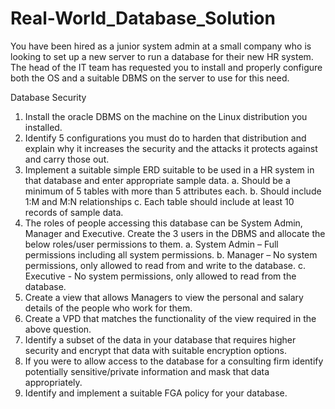 # Real-World_Database_Solution
You have been hired as a junior system admin at a small company who is looking to set up a  new server to run a database for their new HR system. The head of the IT team has requested  you to install and properly configure both the OS and a suitable DBMS on the server to use  for this need. 


 Database Security

1. Install the oracle DBMS on the machine on the Linux distribution you installed.
2. Identify 5 configurations you must do to harden that distribution and explain why it increases the security and the attacks it protects against and carry those out.
3. Implement a suitable simple ERD suitable to be used in a HR system in that database and enter appropriate sample data.
  a. Should be a minimum of 5 tables with more than 5 attributes each.
  b. Should include 1:M and M:N relationships
  c. Each table should include at least 10 records of sample data.
4. The roles of people accessing this database can be System Admin, Manager and Executive. Create the 3 users in the DBMS and allocate the below roles/user permissions to them.
  a. System Admin – Full permissions including all system permissions.
  b. Manager – No system permissions, only allowed to read from and write to the database.
  c. Executive - No system permissions, only allowed to read from the database.
5. Create a view that allows Managers to view the personal and salary details of the people who work for them.
6. Create a VPD that matches the functionality of the view required in the above question.
7. Identify a subset of the data in your database that requires higher security and encrypt that data with suitable encryption options.
8. If you were to allow access to the database for a consulting firm identify potentially sensitive/private information and mask that data appropriately.
9. Identify and implement a suitable FGA policy for your database.
